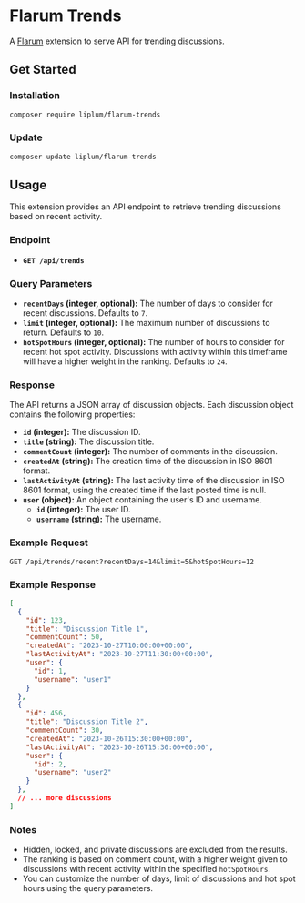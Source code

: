 # Flarum Trends

A [Flarum](http://flarum.org) extension to serve API for trending discussions.

## Get Started

### Installation

```bash
composer require liplum/flarum-trends
```

### Update

```sh
composer update liplum/flarum-trends
```

## Usage

This extension provides an API endpoint to retrieve trending discussions based on recent activity.

### Endpoint

* **`GET /api/trends`**

### Query Parameters

* **`recentDays` (integer, optional):** The number of days to consider for recent discussions. Defaults to `7`.
* **`limit` (integer, optional):** The maximum number of discussions to return. Defaults to `10`.
* **`hotSpotHours` (integer, optional):** The number of hours to consider for recent hot spot activity. Discussions with activity within this timeframe will have a higher weight in the ranking. Defaults to `24`.

### Response

The API returns a JSON array of discussion objects. Each discussion object contains the following properties:

* **`id` (integer):** The discussion ID.
* **`title` (string):** The discussion title.
* **`commentCount` (integer):** The number of comments in the discussion.
* **`createdAt` (string):** The creation time of the discussion in ISO 8601 format.
* **`lastActivityAt` (string):** The last activity time of the discussion in ISO 8601 format, using the created time if the last posted time is null.
* **`user` (object):** An object containing the user's ID and username.
  * **`id` (integer):** The user ID.
  * **`username` (string):** The username.

### Example Request

```http
GET /api/trends/recent?recentDays=14&limit=5&hotSpotHours=12
```

### Example Response

```json
[
  {
    "id": 123,
    "title": "Discussion Title 1",
    "commentCount": 50,
    "createdAt": "2023-10-27T10:00:00+00:00",
    "lastActivityAt": "2023-10-27T11:30:00+00:00",
    "user": {
      "id": 1,
      "username": "user1"
    }
  },
  {
    "id": 456,
    "title": "Discussion Title 2",
    "commentCount": 30,
    "createdAt": "2023-10-26T15:30:00+00:00",
    "lastActivityAt": "2023-10-26T15:30:00+00:00",
    "user": {
      "id": 2,
      "username": "user2"
    }
  },
  // ... more discussions
]
```

### Notes

* Hidden, locked, and private discussions are excluded from the results.
* The ranking is based on comment count, with a higher weight given to discussions with recent activity within the specified `hotSpotHours`.
* You can customize the number of days, limit of discussions and hot spot hours using the query parameters.
